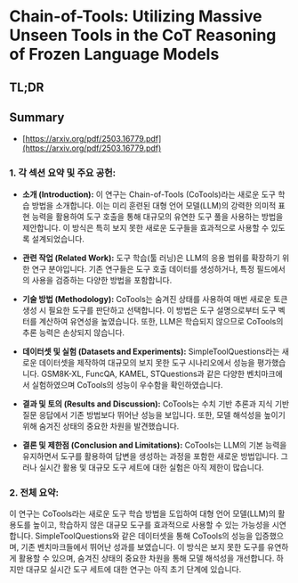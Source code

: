 # Chain-of-Tools: Utilizing Massive Unseen Tools in the CoT Reasoning of Frozen Language Models
## TL;DR
## Summary
- [https://arxiv.org/pdf/2503.16779.pdf](https://arxiv.org/pdf/2503.16779.pdf)

### 1. 각 섹션 요약 및 주요 공헌:
- **소개 (Introduction):**
  이 연구는 Chain-of-Tools (CoTools)라는 새로운 도구 학습 방법을 소개합니다. 이는 미리 훈련된 대형 언어 모델(LLM)의 강력한 의미적 표현 능력을 활용하여 도구 호출을 통해 대규모의 유연한 도구 풀을 사용하는 방법을 제안합니다. 이 방식은 특히 보지 못한 새로운 도구들을 효과적으로 사용할 수 있도록 설계되었습니다.

- **관련 작업 (Related Work):**
  도구 학습(툴 러닝)은 LLM의 응용 범위를 확장하기 위한 연구 분야입니다. 기존 연구들은 도구 호출 데이터를 생성하거나, 특정 필드에서의 사용을 검증하는 다양한 방법을 포함합니다.

- **기술 방법 (Methodology):**
  CoTools는 숨겨진 상태를 사용하여 매번 새로운 토큰 생성 시 필요한 도구를 판단하고 선택합니다. 이 방법은 도구 설명으로부터 도구 벡터를 계산하여 유연성을 높였습니다. 또한, LLM은 학습되지 않으므로 CoTools의 추론 능력은 손상되지 않습니다.

- **데이터셋 및 실험 (Datasets and Experiments):**
  SimpleToolQuestions라는 새로운 데이터셋을 제작하여 대규모의 보지 못한 도구 시나리오에서 성능을 평가했습니다. GSM8K-XL, FuncQA, KAMEL, STQuestions과 같은 다양한 벤치마크에서 실험하였으며 CoTools의 성능이 우수함을 확인하였습니다.

- **결과 및 토의 (Results and Discussion):**
  CoTools는 수치 기반 추론과 지식 기반 질문 응답에서 기존 방법보다 뛰어난 성능을 보입니다. 또한, 모델 해석성을 높이기 위해 숨겨진 상태의 중요한 차원을 발견했습니다.

- **결론 및 제한점 (Conclusion and Limitations):**
  CoTools는 LLM의 기본 능력을 유지하면서 도구를 활용하여 답변을 생성하는 과정을 포함한 새로운 방법입니다. 그러나 실시간 활용 및 대규모 도구 세트에 대한 실험은 아직 제한이 많습니다.

### 2. 전체 요약:
이 연구는 CoTools라는 새로운 도구 학습 방법을 도입하여 대형 언어 모델(LLM)의 활용도를 높이고, 학습하지 않은 대규모 도구를 효과적으로 사용할 수 있는 가능성을 시연합니다. SimpleToolQuestions와 같은 데이터셋을 통해 CoTools의 성능을 입증했으며, 기존 벤치마크들에서 뛰어난 성과를 보였습니다. 이 방식은 보지 못한 도구를 유연하게 활용할 수 있으며, 숨겨진 상태의 중요한 차원을 통해 모델 해석성을 개선합니다. 하지만 대규모 실시간 도구 세트에 대한 연구는 아직 초기 단계에 있습니다.